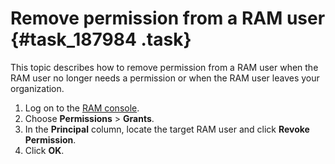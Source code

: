 # Remove permission from a RAM user {#task_187984 .task}

This topic describes how to remove permission from a RAM user when the RAM user no longer needs a permission or when the RAM user leaves your organization.

1.   Log on to the [RAM console](https://partners-intl.console.aliyun.com/#/ram). 
2.   Choose **Permissions** \> **Grants**. 
3.   In the **Principal** column, locate the target RAM user and click **Revoke Permission**. 
4.   Click **OK**. 

